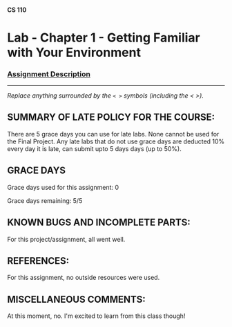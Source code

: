 #### CS 110
# Lab - Chapter 1 - Getting Familiar with Your Environment

### [Assignment Description](https://docs.google.com/document/d/1j0CNd4KglkOGcRWAJZoJ__PEirOluNjHWm0NtmvEVRo/edit?usp=sharing)

***

_Replace anything surrounded by the `< >` symbols (including the < >)._

## SUMMARY OF LATE POLICY FOR THE COURSE:
 There are 5 grace days you can use for late labs. None cannot be used for the Final Project. Any late labs that do not use grace days are deducted 10% every day it is late, can submit upto 5 days days (up to 50%).

## GRACE DAYS
Grace days used for this assignment: 0

Grace days remaining: 5/5

## KNOWN BUGS AND INCOMPLETE PARTS:
 For this project/assignment, all went well.

## REFERENCES:
 For this assignment, no outside resources were used.

## MISCELLANEOUS COMMENTS:
 At this moment, no. I'm excited to learn from this class though!
